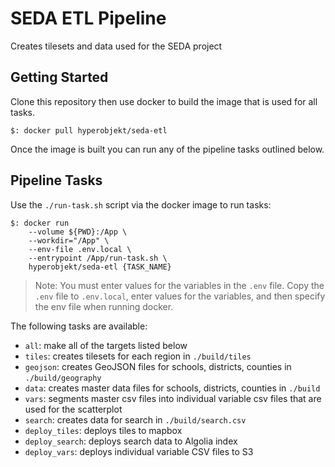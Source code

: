 # SEDA ETL Pipeline

Creates tilesets and data used for the SEDA project

## Getting Started

Clone this repository then use docker to build the image that is used for all tasks.

```
$: docker pull hyperobjekt/seda-etl
```

Once the image is built you can run any of the pipeline tasks outlined below.

## Pipeline Tasks

Use the `./run-task.sh` script via the docker image to run tasks:

```
$: docker run
    --volume ${PWD}:/App \
    --workdir="/App" \ 
    --env-file .env.local \ 
    --entrypoint /App/run-task.sh \
    hyperobjekt/seda-etl {TASK_NAME}
```

> Note: You must enter values for the variables in the `.env` file.  Copy the `.env` file to `.env.local`, enter values for the variables, and then specify the env file when running docker.

The following tasks are available:

  - `all`: make all of the targets listed below
  - `tiles`: creates tilesets for each region in `./build/tiles`
  - `geojson`: creates GeoJSON files for schools, districts, counties in `./build/geography`
  - `data`: creates master data files for schools, districts, counties in `./build`
  - `vars`: segments master csv files into individual variable csv files that are used for the scatterplot
  - `search`: creates data for search in `./build/search.csv` 
  - `deploy_tiles`: deploys tiles to mapbox
  - `deploy_search`: deploys search data to Algolia index
  - `deploy_vars`: deploys individual variable CSV files to S3